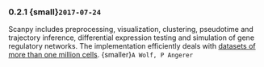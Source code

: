 ### 0.2.1 {small}`2017-07-24`

Scanpy includes preprocessing, visualization, clustering, pseudotime and
trajectory inference, differential expression testing and simulation of gene
regulatory networks. The implementation efficiently deals with [datasets of more
than one million cells](https://github.com/scverse/scanpy_usage/tree/master/170522_visualizing_one_million_cells). {smaller}`A Wolf, P Angerer`
